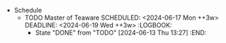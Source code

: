 - Schedule
	- TODO Master of Teaware
	  SCHEDULED: <2024-06-17 Mon ++3w>
	  DEADLINE: <2024-06-19 Wed ++3w>
	  :LOGBOOK:
	  * State "DONE" from "TODO" [2024-06-13 Thu 13:27]
	  :END: